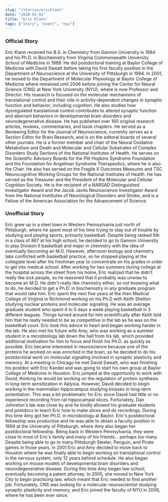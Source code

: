 ```yaml
---
slug: "/stories/ericklann"
date: "2018-03-02"
title: "Eric Klann"
tags: ["story", "event", "nyu"]
---
```

### Official Story
Eric Klann received his B.S. in Chemistry from Gannon University in 1984 and his Ph.D. in Biochemistry from Virginia Commonwealth University School of Medicine in 1989. He did postdoctoral training at Baylor College of Medicine with David Sweatt before taking his first faculty position in the Department of Neuroscience at the University of Pittsburgh in 1994. In 2001, he moved to the Department of Molecular Physiology at Baylor College of Medicine where remained until 2006 before joining the Center for Neural Science (CNS) at New York University (NYU), where is now Professor and Director. His research is focused on the molecular mechanisms of translational control and their role in activity-dependent changes in synaptic function and behavior, including cognition. He also studies how dysregulated translational control contributes to altered synaptic function and aberrant behaviors in developmental brain disorders and neurodegenerative disease. He has published over 160 original research articles, reviews, commentaries, and book chapters. He served as a Reviewing Editor for the Journal of Neuroscience, currenlty serves as a Section Editor for Brain Research, and is on the editoral boards of several other journals. He is a former member and chair of the Neural Oxidative Metabolism and Death and Molecular and Cellular Substrates of Complex Disorders Study Sections of the National Institutes of Health. He serves on the Scientific Advisory Boards for the Pitt Hopkins Syndrome Foundation and the Foundation for Angelman Syndrome Therapeutics, where he is also the Chair. He also has served on the Fragile X Outcomes Measures and TSC Neurocognitive Working Groups for the National Institutes of Health. He has served as the Treasurer and the President of the Molecular and Cellular Cognition Society. He is the recipient of a NARSAD Distinguished Investigator Award and the Jacob Javits Neuroscience Investigator Award from the National Instittutes of Neurological Disorders and Stroke, and is a Fellow of the American Association for the Advancement of Science.

### Unofficial Story
Eric grew up in a steel town in Western Pennsylvania just north of Pittsburgh, where he spent most of his time trying to stay out of trouble by studying and playing sports, primarily basketball. Despite being ranked 5th in a class of 867 at his high school, he decided to go to Gannon University to play Division II basketball and major in chemistry with the idea of eventually becoming an M.D. However, afternoon biology and chemistry labs conflicted with basketball practice, so he stopped playing at the collegiate level after his freshman year to concentrate on his grades in order to get into medical school. After working for two summers during college at the hospital across the street from his home, Eric realized that he didn't really like sick people, so he reasoned that it probably was unwise to become an M.D. He didn't really like chemistry either, so not knowing what to do, he decided to get a Ph.D. in biochemistry in any graduate program that would take him. Eric spent the next five years at the then Medical College of Virginia in Richmond working on his Ph.D with Keith Shelton studying nuclear proteins and molecular signaling. He was an average graduate student who spent 4 to 5 days a week playing basketball in 3 different leagues. Things turned around for him scientifically after Keith told him that he really needed to be as competitive in the lab as he was on the basketball court. Eric took this advice to heart and began working harder in the lab. He also met his future wife Amy, who was working as a summer student in a microbiology lab down the hall from his lab, which provided additional motivation for him to focus and finish his Ph.D. as quickly as possible. Eric became interested in neuroscience because one of the proteins he worked on was enriched in the brain, so he decided to do his postdoctoral work on molecular signaling involved in synaptic plasticity and memory. At a meeting in Chicago he met David Sweatt, who was finishing his postdoc with Eric Kandel and was going to start his own group at Baylor College of Medicine in Houston. Eric jumped at the opportunity to work with David, thinking he would be working on the regulation of protein synthesis in long-term sensitization in Aplysia. However, David decided to begin working in the mammalian hippocampus studying kinases in long-term potentiation. This was a bit problematic for Eric since David had little or no experience recording from rat hippocampal slices. Fortunately, Dan Johnston's lab was close by and he kindly allowed his graduate students and postdocs to teach Eric how to make slices and do recordings. During this time Amy got her Ph.D. in microbiology at Baylor. Eric's postdoctoral fellowship was productive and he was able to obtain a faculty position in 1994 at the University of Pittsburgh, where Amy also began her postdoctoral fellowship. Being back in Western Pennsylvania, they were close to most of Eric's family and many of his friends... perhaps too many. Despite being able to go to many Pittsburgh Steeler, Penguin, and Pirate games in those years, in 2001 Eric and Amy decided to move back to Houston where he was finally able to begin working on translational control in the nervous system, only 12 years behind schedule. He also began working on mouse models of developmental brain disorders and neurodegenerative disease. During this time Amy began law school, eventually becoming a patent attorney. In 2005, she moved to New York City to begin practicing law, which meant that Eric needed to find another job. Fortunately, CNS was looking for a molecular neuroscientist studying synaptic plasticity and memory, and Eric joined the faculty of NYU in 2006, where he has been ever since.